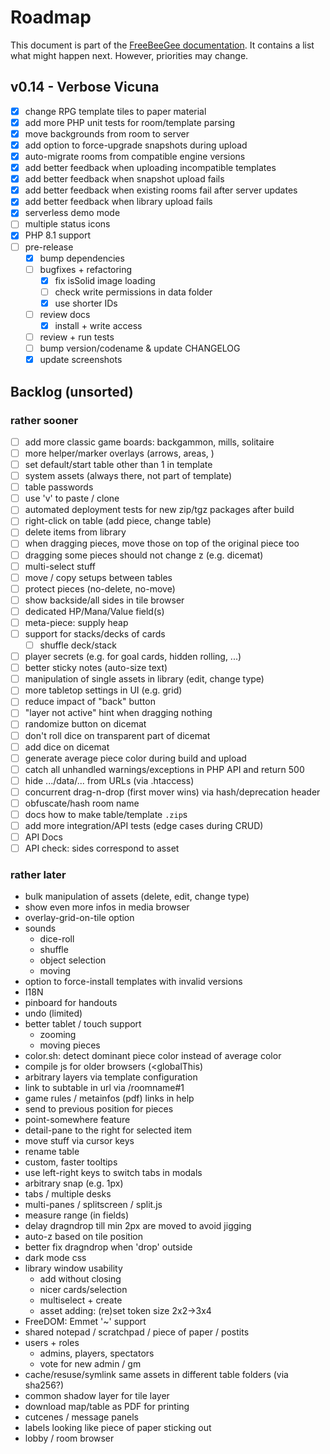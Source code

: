 # Roadmap

This document is part of the [FreeBeeGee documentation](DOCS.md). It contains a list what might happen next. However, priorities may change.

## v0.14 - Verbose Vicuna

* [X] change RPG template tiles to paper material
* [X] add more PHP unit tests for room/template parsing
* [X] move backgrounds from room to server
* [X] add option to force-upgrade snapshots during upload
* [X] auto-migrate rooms from compatible engine versions
* [X] add better feedback when uploading incompatible templates
* [X] add better feedback when snapshot upload fails
* [X] add better feedback when existing rooms fail after server updates
* [X] add better feedback when library upload fails
* [X] serverless demo mode
* [ ] multiple status icons
* [X] PHP 8.1 support
* [ ] pre-release
  * [X] bump dependencies
  * [ ] bugfixes + refactoring
    * [X] fix isSolid image loading
    * [ ] check write permissions in data folder
    * [X] use shorter IDs
  * [ ] review docs
    * [X] install + write access
  * [ ] review + run tests
  * [ ] bump version/codename & update CHANGELOG
  * [X] update screenshots

## Backlog (unsorted)

### rather sooner

* [ ] add more classic game boards: backgammon, mills, solitaire
* [ ] more helper/marker overlays (arrows, areas, )
* [ ] set default/start table other than 1 in template
* [ ] system assets (always there, not part of template)
* [ ] table passwords
* [ ] use 'v' to paste / clone
* [ ] automated deployment tests for new zip/tgz packages after build
* [ ] right-click on table (add piece, change table)
* [ ] delete items from library
* [ ] when dragging pieces, move those on top of the original piece too
* [ ] dragging some pieces should not change z (e.g. dicemat)
* [ ] multi-select stuff
* [ ] move / copy setups between tables
* [ ] protect pieces (no-delete, no-move)
* [ ] show backside/all sides in tile browser
* [ ] dedicated HP/Mana/Value field(s)
* [ ] meta-piece: supply heap
* [ ] support for stacks/decks of cards
  * [ ] shuffle deck/stack
* [ ] player secrets (e.g. for goal cards, hidden rolling, ...)
* [ ] better sticky notes (auto-size text)
* [ ] manipulation of single assets in library (edit, change type)
* [ ] more tabletop settings in UI (e.g. grid)
* [ ] reduce impact of "back" button
* [ ] "layer not active" hint when dragging nothing
* [ ] randomize button on dicemat
* [ ] don't roll dice on transparent part of dicemat
* [ ] add dice on dicemat
* [ ] generate average piece color during build and upload
* [ ] catch all unhandled warnings/exceptions in PHP API and return 500
* [ ] hide .../data/... from URLs (via .htaccess)
* [ ] concurrent drag-n-drop (first mover wins) via hash/deprecation header
* [ ] obfuscate/hash room name
* [ ] docs how to make table/template `.zip`s
* [ ] add more integration/API tests (edge cases during CRUD)
* [ ] API Docs
* [ ] API check: sides correspond to asset

### rather later

* bulk manipulation of assets (delete, edit, change type)
* show even more infos in media browser
* overlay-grid-on-tile option
* sounds
  * dice-roll
  * shuffle
  * object selection
  * moving
* option to force-install templates with invalid versions
* I18N
* pinboard for handouts
* undo (limited)
* better tablet / touch support
  * zooming
  * moving pieces
* color.sh: detect dominant piece color instead of average color
* compile js for older browsers (<globalThis)
* arbitrary layers via template configuration
* link to subtable in url via /roomname#1
* game rules / metainfos (pdf) links in help
* send to previous position for pieces
* point-somewhere feature
* detail-pane to the right for selected item
* move stuff via cursor keys
* rename table
* custom, faster tooltips
* use left-right keys to switch tabs in modals
* arbitrary snap (e.g. 1px)
* tabs / multiple desks
* multi-panes / splitscreen / split.js
* measure range (in fields)
* delay dragndrop till min 2px are moved to avoid jigging
* auto-z based on tile position
* better fix dragndrop when 'drop' outside
* dark mode css
* library window usability
  * add without closing
  * nicer cards/selection
  * multiselect + create
  * asset adding: (re)set token size 2x2->3x4
* FreeDOM: Emmet '~' support
* shared notepad / scratchpad / piece of paper / postits
* users + roles
  * admins, players, spectators
  * vote for new admin / gm
* cache/resuse/symlink same assets in different table folders (via sha256?)
* common shadow layer for tile layer
* download map/table as PDF for printing
* cutcenes / message panels
* labels looking like piece of paper sticking out
* lobby / room browser
